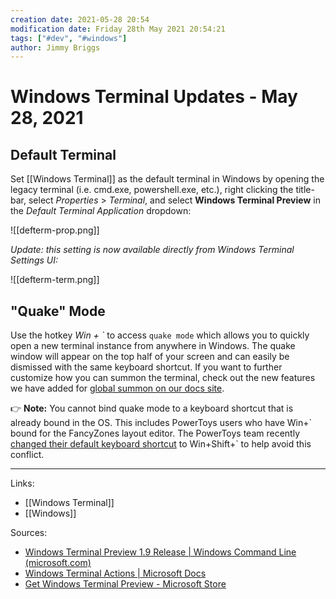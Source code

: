 ```yaml
---
creation date: 2021-05-28 20:54
modification date: Friday 28th May 2021 20:54:21
tags: ["#dev", "#windows"]
author: Jimmy Briggs
---
```


# Windows Terminal Updates - May 28, 2021

## Default Terminal

Set [[Windows Terminal]] as the default terminal in Windows by opening the legacy terminal (i.e. cmd.exe, powershell.exe, etc.), right clicking the title-bar, select *Properties* > *Terminal*, and select **Windows Terminal Preview** in the *Default Terminal Application* dropdown:

![[defterm-prop.png]]

*Update: this setting is now available directly from Windows Terminal Settings UI:*

![[defterm-term.png]]

## "Quake" Mode

Use the hotkey *Win + \`* to access `quake mode` which allows you to quickly open a new terminal instance from anywhere in Windows. The quake window will appear on the top half of your screen and can easily be dismissed with the same keyboard shortcut. If you want to further customize how you can summon the terminal, check out the new features we have added for [global summon on our docs site](https://docs.microsoft.com/windows/terminal/customize-settings/actions#global-commands).

👉 **Note:** You cannot bind quake mode to a keyboard shortcut that is already bound in the OS. This includes PowerToys users who have Win+\` bound for the FancyZones layout editor. The PowerToys team recently [changed their default keyboard shortcut](https://github.com/microsoft/PowerToys/pull/10751) to Win+Shift+\` to help avoid this conflict.

***
Links: 
- [[Windows Terminal]]
- [[Windows]]

Sources:
- [Windows Terminal Preview 1.9 Release | Windows Command Line (microsoft.com)](https://devblogs.microsoft.com/commandline/windows-terminal-preview-1-9-release/)
- [Windows Terminal Actions | Microsoft Docs](https://docs.microsoft.com/en-us/windows/terminal/customize-settings/actions#global-commands)
- [Get Windows Terminal Preview - Microsoft Store](https://www.microsoft.com/en-us/p/windows-terminal-preview/9n8g5rfz9xk3?rtc=1#activetab=pivot:overviewtab)

